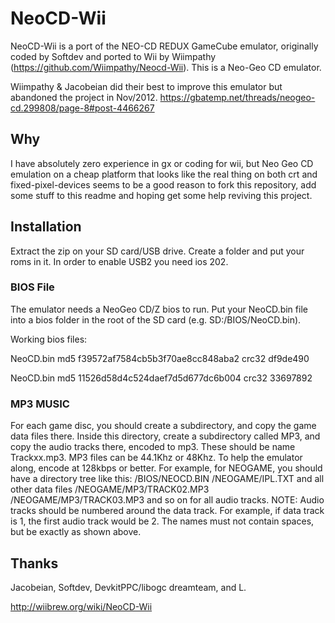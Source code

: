 # NeoCD-Wii

NeoCD-Wii is a port of the NEO-CD REDUX GameCube emulator, originally coded by Softdev
and ported to Wii by Wiimpathy (https://github.com/Wiimpathy/Neocd-Wii).
This is a Neo-Geo CD emulator.

Wiimpathy & Jacobeian did their best to improve this emulator but abandoned the project in Nov/2012.
https://gbatemp.net/threads/neogeo-cd.299808/page-8#post-4466267


## Why 

I have absolutely zero experience in gx or coding for wii, but Neo Geo CD emulation on a cheap platform that looks like the real thing on both crt and fixed-pixel-devices seems to be a good reason to fork this repository, add some stuff to this readme and hoping get some help reviving this project.


## Installation

Extract the zip on your SD card/USB drive. Create a folder and put your roms in it.
In order to enable USB2 you need ios 202. 


### BIOS File

The emulator needs a NeoGeo CD/Z bios to run. Put your NeoCD.bin file into a bios folder in the root of the SD card (e.g. SD:/BIOS/NeoCD.bin).

Working bios files:

NeoCD.bin md5 f39572af7584cb5b3f70ae8cc848aba2 crc32 df9de490

NeoCD.bin md5 11526d58d4c524daef7d5d677dc6b004 crc32 33697892


### MP3 MUSIC

For each game disc, you should create a subdirectory, and copy the game data files there. Inside this directory, create a subdirectory called MP3, and copy the audio tracks there, encoded to mp3. These should be name Trackxx.mp3. MP3 files can be 44.1Khz or 48Khz. To help the emulator along, encode at 128kbps or better. For example, for NEOGAME, you should have a directory tree like this: /BIOS/NEOCD.BIN /NEOGAME/IPL.TXT and all other data files /NEOGAME/MP3/TRACK02.MP3 /NEOGAME/MP3/TRACK03.MP3 and so on for all audio tracks. NOTE: Audio tracks should be numbered around the data track. For example, if data track is 1, the first audio track would be 2. The names must not contain spaces, but be exactly as shown above.


## Thanks

Jacobeian, Softdev, DevkitPPC/libogc dreamteam, and L. 


http://wiibrew.org/wiki/NeoCD-Wii



